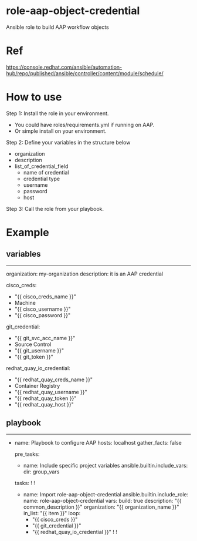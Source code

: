 # role-aap-object-credential
Ansible role to build AAP workflow objects

# Ref
https://console.redhat.com/ansible/automation-hub/repo/published/ansible/controller/content/module/schedule/

# How to use

Step 1: Install the role in your environment.
   - You could have roles/requirements.yml if running on AAP.
   - Or simple install on your environment.

Step 2: Define your variables in the structure below

- organization
- description
- list_of_credential_field
    - name of credential
    - credential type
    - username
    - password
    - host

Step 3: Call the role from your playbook.

# Example
## variables
---
organization: my-organization
description: it is an AAP credential


cisco_creds: 
  - "{{ cisco_creds_name }}"
  - Machine
  - "{{ cisco_username }}"
  - "{{ cisco_password }}"
 
git_credential: 
  - "{{ git_svc_acc_name }}"
  - Source Control
  - "{{ git_username }}"
  - "{{ git_token }}"

redhat_quay_io_credential:
  - "{{ redhat_quay_creds_name }}"
  - Container Registry
  - "{{ redhat_quay_username }}"
  - "{{ redhat_quay_token }}"
  - "{{ redhat_quay_host }}"

## playbook

---
- name: Playbook to configure AAP
  hosts: localhost
  gather_facts: false
 
  pre_tasks:
    - name: Include specific project variables
      ansible.builtin.include_vars:
        dir: group_vars

  tasks:
    !
    !
    - name: Import role-aap-object-credential
      ansible.builtin.include_role:
        name: role-aap-object-credential
      vars:
        build: true
        description: "{{ common_description }}"
        organization: "{{ organization_name }}"
        in_list: "{{ item }}"
      loop:
        - "{{ cisco_creds }}"
        - "{{ git_credential }}"
        - "{{ redhat_quay_io_credential }}"
    !
    !